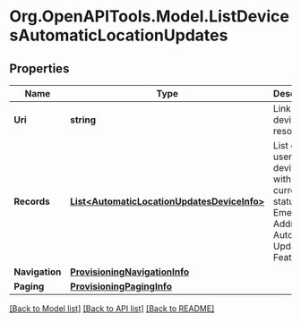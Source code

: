 
# Org.OpenAPITools.Model.ListDevicesAutomaticLocationUpdates

## Properties

Name | Type | Description | Notes
------------ | ------------- | ------------- | -------------
**Uri** | **string** | Link to devices resource | [optional] 
**Records** | [**List&lt;AutomaticLocationUpdatesDeviceInfo&gt;**](AutomaticLocationUpdatesDeviceInfo.md) | List of users&#39; devices with the current status of Emergency Address Auto Update Feature | [optional] 
**Navigation** | [**ProvisioningNavigationInfo**](ProvisioningNavigationInfo.md) |  | [optional] 
**Paging** | [**ProvisioningPagingInfo**](ProvisioningPagingInfo.md) |  | [optional] 

[[Back to Model list]](../README.md#documentation-for-models)
[[Back to API list]](../README.md#documentation-for-api-endpoints)
[[Back to README]](../README.md)

